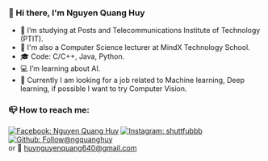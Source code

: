 ### :wave: Hi there, I'm Nguyen Quang Huy
- :book: I’m studying at Posts and Telecommunications Institute of Technology (PTIT).
- :office: I'm also a Computer Science lecturer at MindX Technology School.
- :mortar_board: Code: C/C++, Java, Python.
- :computer: I’m learning about AI.
- :mega: Currently I am looking for a job related to Machine learning, Deep learning, if possible I want to try Computer Vision.
### :mailbox_closed: How to reach me:
 [![Facebook: Nguyen Quang Huy](https://img.shields.io/badge/-Nguyen%20Quang%20Huy-white?logo=Facebook)](https://www.facebook.com/shuttfubbb)
 [![Instagram: shuttfubbb](https://img.shields.io/badge/-shuttfubbb-white?logo=Instagram)](https://www.instagram.com/shuttfubbb/)
 [![Github: Follow@ngquanghuy](https://img.shields.io/github/followers/huytre123qwe?logo=Github&style=social)](https://github.com/huytre123qwe)
 <br>or :email: huynguyenquang640@gmail.com

<!--
**huytre123qwe/huytre123qwe** is a ✨ _special_ ✨ repository because its `README.md` (this file) appears on your GitHub profile.

Here are some ideas to get you started:

- 🔭 I’m currently working on ...
- 🌱 I’m currently learning ...
- 👯 I’m looking to collaborate on ...
- 🤔 I’m looking for help with ...
- 💬 Ask me about ...
- 📫 How to reach me: ...
- 😄 Pronouns: ...
- ⚡ Fun fact: ...
-->
